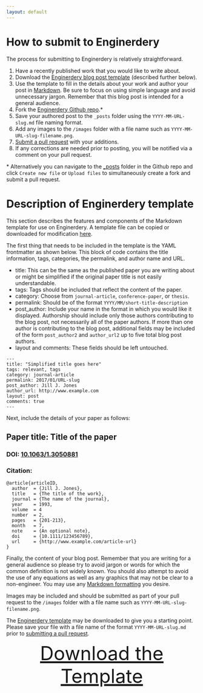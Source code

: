 ```yaml
---
layout: default
---
```


# How to submit to Enginerdery

The process for submitting to Enginerdery is relatively straightforward.
1. Have a recently published work that you would like to write about.
2. Download the [Enginerdery blog post template](https://github.com/OpenEngr/enginerdery/raw/master/enginerdery-template.md) (described further below).
3. Use the template to fill in the details about your work and author your post in [Markdown](https://guides.github.com/features/mastering-markdown/). Be sure to focus on using simple language and avoid unnecessary jargon. Remember that this blog post is intended for a general audience.
4. Fork the [Enginerdery Github repo](https://github.com/OpenEngr/enginerdery).*
5. Save your authored post to the `_posts` folder using the `YYYY-MM-URL-slug.md` file naming format.
6. Add any images to the `/images` folder with a file name such as `YYYY-MM-URL-slug-filename.png`.
7. [Submit a pull request](https://github.com/OpenEngr/enginerdery/pulls) with your additions.
8. If any corrections are needed prior to posting, you will be notified via a comment on your pull request.

\* Alternatively you can navigate to the [_posts](https://github.com/OpenEngr/enginerdery/tree/master/_posts) folder in the Github repo and click `Create new file` or `Upload files` to simultaneously create a fork and submit a pull request.


# Description of Enginerdery template
This section describes the features and components of the Markdown template for use on Enginerdery. A template file can be copied or downloaded for modification [here](../enginerdery-template).

The first thing that needs to be included in the template is the YAML frontmatter as shown below. This block of code contains the title information, tags, categories, the permalink, and author name and URL.
* title: This can be the same as the published paper you are writing about or might be simplified if the original paper title is not easily understandable.
* tags: Tags should be included that reflect the content of the paper.
* category: Choose from `journal-article`, `conference-paper`, or `thesis`.
* permalink: Should be of the format `YYYY/MM/short-title-description`
* post_author: Include your name in the format in which you would like it displayed. Authorship should include only those authors contributing to the blog post, not necessarily all of the paper authors. If more than one author is contributing to the blog post, additional fields may be included of the form `post_author2` and `author_url2` up to five total blog post authors.
* layout and comments: These fields should be left untouched.

```
---
title: "Simplified title goes here"
tags: relevant, tags
category: journal-article
permalink: 2017/01/URL-slug
post_author: Jill J. Jones
author_url: http://www.example.com
layout: post
comments: true
---
```

Next, include the details of your paper as follows:
## Paper title: Title of the paper
### DOI: [10.1063/1.3050881](http://doi.org/10.1063/1.3050881)
### Citation:
```
@article{articleID,
  author  = {Jill J. Jones}, 
  title   = {The title of the work},
  journal = {The name of the journal},
  year    = 1993,
  volume  = 4
  number  = 2,
  pages   = {201-213},
  month   = 7,
  note    = {An optional note},
  doi     = {10.1111/123456789},
  url     = {http://www.example.com/article-url}
}
```

Finally, the content of your blog post. Remember that you are writing for a general audience so please try to avoid jargon or words for which the common definition is not widely known. You should also attempt to avoid the use of any equations as well as any graphics that may not be clear to a non-engineer. You may use any [Markdown formatting](https://guides.github.com/features/mastering-markdown/) you desire.

Images may be included and should be submitted as part of your pull request to the `/images` folder with a file name such as `YYYY-MM-URL-slug-filename.png`.

The [Enginerdery template](https://github.com/OpenEngr/enginerdery/raw/master/enginerdery-template.md) may be downloaded to give you a starting point. Please save your file with a file name of the format `YYYY-MM-URL-slug.md` prior to [submitting a pull request](https://github.com/OpenEngr/enginerdery/pulls).

<div style="font-size: 50px; text-align: center;"><a href="https://github.com/OpenEngr/enginerdery/raw/master/enginerdery-template.md">Download the Template</a></div>